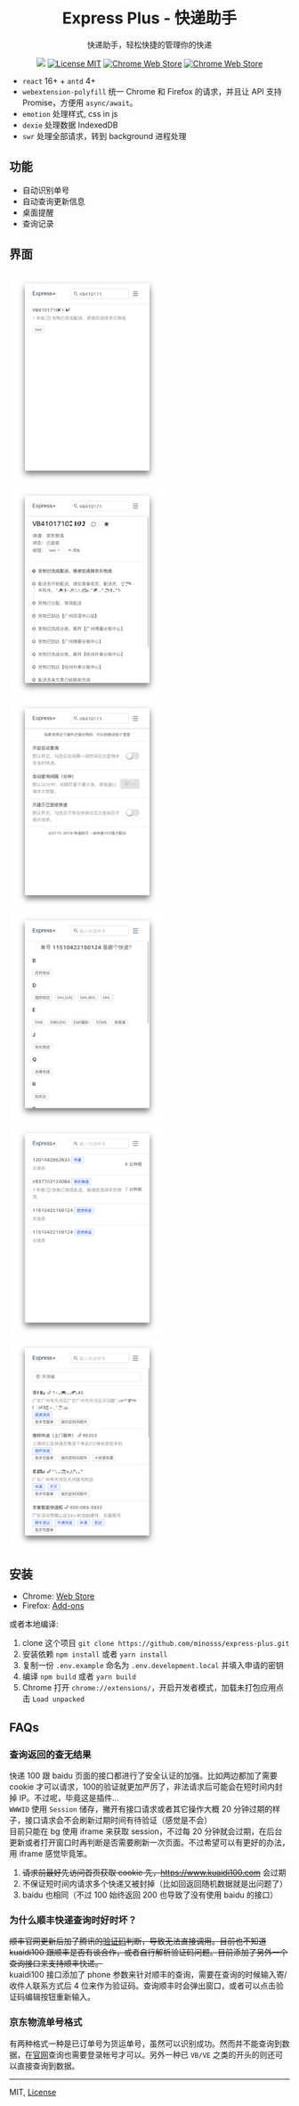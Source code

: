 <div align="center">
  <h1>Express Plus - 快递助手</h1>
</div>

<div align="center">

快递助手，轻松快捷的管理你的快递

[![](https://img.shields.io/badge/FUCK-%E6%89%AB%E7%A0%81%E7%99%BB%E5%BD%95-blue)](#)
[![License MIT](https://img.shields.io/github/license/minosss/express-plus)](#)
[![Chrome Web Store](https://img.shields.io/chrome-web-store/v/hghlokkgbicmblinhepcibacaiegldeg)][cws]
[![Chrome Web Store](https://img.shields.io/chrome-web-store/users/hghlokkgbicmblinhepcibacaiegldeg)][cws]

</div>

- `react` 16+ + `antd` 4+
- `webextension-polyfill` 统一 Chrome 和 Firefox 的请求，并且让 API 支持 Promise，方便用 `async/await`。
- `emotion` 处理样式, css in js
- `dexie` 处理数据 IndexedDB
- `swr` 处理全部请求，转到 background 进程处理

## 功能

- 自动识别单号
- 自动查询更新信息
- 桌面提醒
- 查询记录

## 界面

<div>
  <img src='./screenshots/1.png' width=280>
  <img src='./screenshots/2.png' width=280>
  <img src='./screenshots/3.png' width=280>
  <img src='./screenshots/4.png' width=280>
  <img src='./screenshots/5.png' width=280>
  <img src='./screenshots/6.png' width=280>
</div>

## 安装

- Chrome: [Web Store][cws]
- Firefox: [Add-ons][amo]

或者本地编译:

1. clone 这个项目 `git clone https://github.com/minosss/express-plus.git`
2. 安装依赖 `npm install` 或者 `yarn install`
3. 复制一份 `.env.example` 命名为 `.env.development.local` 并填入申请的密钥
4. 编译 `npm build` 或者 `yarn build`
5. Chrome 打开 `chrome://extensions/`，开启开发者模式，加载未打包应用点击 `Load unpacked`

## FAQs

### 查询返回的查无结果

快递 100 跟 baidu 页面的接口都进行了安全认证的加强。比如两边都加了需要 cookie 才可以请求，100的验证就更加严厉了，非法请求后可能会在短时间内封掉 IP。不过呢，毕竟这是插件...<br>
`WWWID` 使用 `Session` 储存，撇开有接口请求或者其它操作大概 20 分钟过期的样子，接口请求会不会刷新过期时间有待验证（感觉是不会）<br>
目前只能在 bg 使用 iframe 来获取 session，不过每 20 分钟就会过期，在后台更新或者打开窗口时再判断是否需要刷新一次页面。不过希望可以有更好的办法，用 iframe 感觉毕竟笨。

1. ~~请求前最好先访问首页获取 cookie 先，https://www.kuaidi100.com~~ 会过期
2. 不保证短时间内请求多个快递又被封掉（比如回返回随机数据就是出问题了）
3. baidu 也相同（不过 100 始终返回 200 也导致了没有使用 baidu 的接口）

### 为什么顺丰快递查询时好时坏？

~~顺丰官网更新后加了腾讯的[验证码](https://cloud.tencent.com/product/captcha)判断，导致无法直接调用。目前也不知道 kuaidi100 跟顺丰是否有谈合作，或者自行解析验证码问题。目前添加了另外一个查询接口来支持顺丰快递。~~ <br>
kuaidi100 接口添加了 phone 参数来针对顺丰的查询，需要在查询的时候输入寄/收件人联系方式后 4 位来作为验证码。查询顺丰时会弹出窗口，或者可以点击验证码编辑按钮重新输入。

### 京东物流单号格式

有两种格式一种是已订单号为货运单号，虽然可以识别成功。然而并不能查询到数据，在[官网](http://www.jdwl.com)查询也需要登录帐号才可以。另外一种已 `VB/VE` 之类的开头的则还可以直接查询到数据。


---
MIT, [License](LICENSE)

[cws]: https://chrome.google.com/webstore/detail/hghlokkgbicmblinhepcibacaiegldeg 'Chrome Web Store'
[amo]: https://addons.mozilla.org/en-US/firefox/addon/express-plus/ 'Firefox Add-ons'
